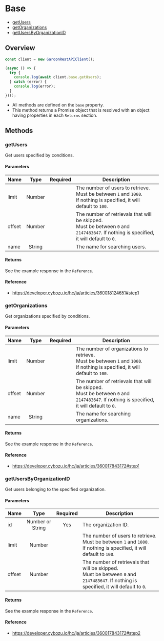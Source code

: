 # Base

- [getUsers](#getusers)
- [getOrganizations](#getorganizations)
- [getUsersByOrganizationID](#getusersbyorganizationid)

## Overview

```ts
const client = new GaroonRestAPIClient();

(async () => {
  try {
    console.log(await client.base.getUsers);
  } catch (error) {
    console.log(error);
  }
})();
```

- All methods are defined on the `base` property.
- This method returns a Promise object that is resolved with an object having properties in each `Returns` section.

## Methods

### getUsers

Get users specified by conditions.

#### Parameters

| Name   |  Type  | Required | Description                                                                                                                                |
| ------ | :----: | :------: | ------------------------------------------------------------------------------------------------------------------------------------------ |
| limit  | Number |          | The number of users to retrieve.<br />Must be between `1` and `1000`.<br />If nothing is specified, it will default to `100`.              |
| offset | Number |          | The number of retrievals that will be skipped.<br />Must be between `0` and `2147483647`. If nothing is specified, it will default to `0`. |
| name   | String |          | The name for searching users.                                                                                                              |

#### Returns

See the example response in the `Reference`.

#### Reference

- https://developer.cybozu.io/hc/ja/articles/360018124651#step1

### getOrganizations

Get organizations specified by conditions.

#### Parameters

| Name   |  Type  | Required | Description                                                                                                                                |
| ------ | :----: | :------: | ------------------------------------------------------------------------------------------------------------------------------------------ |
| limit  | Number |          | The number of organizations to retrieve.<br />Must be between `1` and `1000`.<br />If nothing is specified, it will default to `100`.      |
| offset | Number |          | The number of retrievals that will be skipped.<br />Must be between `0` and `2147483647`. If nothing is specified, it will default to `0`. |
| name   | String |          | The name for searching organizations.                                                                                                      |

#### Returns

See the example response in the `Reference`.

#### Reference

- https://developer.cybozu.io/hc/ja/articles/360017843172#step1

### getUsersByOrganizationID

Get users belonging to the specified organization.

#### Parameters

| Name   |       Type       | Required | Description                                                                                                                                |
| ------ | :--------------: | :------: | ------------------------------------------------------------------------------------------------------------------------------------------ |
| id     | Number or String |   Yes    | The organization ID.                                                                                                                       |
| limit  |      Number      |          | The number of users to retrieve.<br />Must be between `1` and `1000`.<br />If nothing is specified, it will default to `100`.              |
| offset |      Number      |          | The number of retrievals that will be skipped.<br />Must be between `0` and `2147483647`. If nothing is specified, it will default to `0`. |

#### Returns

See the example response in the `Reference`.

#### Reference

- https://developer.cybozu.io/hc/ja/articles/360017843172#step2
